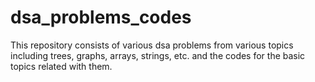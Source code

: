 # dsa_problems_codes
 This repository consists of various dsa problems from various topics including trees, graphs, arrays, strings, etc. and the codes for the basic topics related with them.
